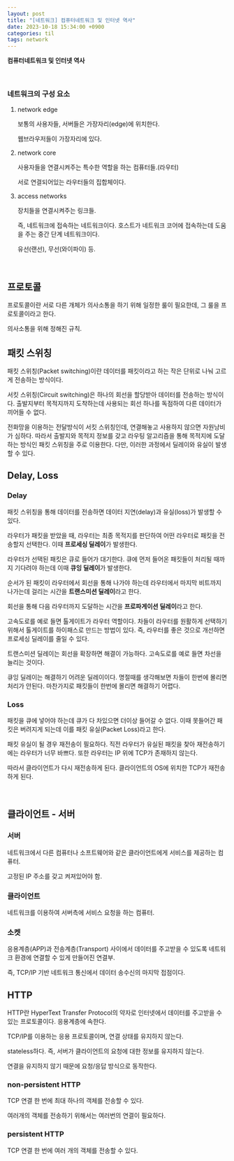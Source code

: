 ```yaml
---
layout: post
title: "[네트워크] 컴퓨터네트워크 및 인터넷 역사"
date: 2023-10-18 15:34:00 +0900
categories: til
tags: network
---
```


**컴퓨터네트워크 및 인터넷 역사**

<br>

### 네트워크의 구성 요소

1. network edge

   보통의 사용자들, 서버들은 가장자리(edge)에 위치한다.

   웹브라우저들이 가장자리에 있다.

2. network core

   사용자들을 연결시켜주는 특수한 역할을 하는 컴퓨터들.(라우터)

   서로 연결되어있는 라우터들의 집합체이다.

3. access networks

   장치들을 연결시켜주는 링크들.

   즉, 네트워크에 접속하는 네트워크이다. 호스트가 네트워크 코어에 접속하는데 도움을 주는 중간 단계 네트워크이다.

   유선(랜선), 무선(와이파이) 등.

<br>

## 프로토콜

프로토콜이란 서로 다른 개체가 의사소통을 하기 위해 일정한 룰이 필요한데, 그 룰을 프로토콜이라고 한다.

의사소통을 위해 정해진 규칙.

## 패킷 스위칭

패킷 스위칭(Packet switching)이란 데이터를 패킷이라고 하는 작은 단위로 나눠 고르게 전송하는 방식이다.

서킷 스위칭(Circuit switching)은 하나의 회선을 할당받아 데이터를 전송하는 방식이다. 출발지부터 목적지까지 도착하는데 사용되는 회선 하나를 독점하여 다른 데이터가 끼어들 수 없다.

전화망을 이용하는 전달방식이 서킷 스위칭인데, 연결해놓고 사용하지 않으면 자원낭비가 심하다. 따라서 출발지와 목적지 정보를 갖고 라우팅 알고리즘을 통해 목적지에 도달하는 방식인 패킷 스위칭을 주로 이용한다. 다만, 이러한 과정에서 딜레이와 유실이 발생할 수 있다.

## Delay, Loss

### Delay

패킷 스위칭을 통해 데이터를 전송하면 데이터 지연(delay)과 유실(loss)가 발생할 수 있다.

라우터가 패킷을 받았을 때, 라우터는 최종 목적지를 판단하여 어떤 라우터로 패킷을 전송할지 선택한다. 이때 **프로세싱 딜레이**가 발생한다.

라우터가 선택된 패킷은 큐로 들어가 대기한다. 큐에 먼저 들어온 패킷들이 처리될 때까지 기다려야 하는데 이때 **큐잉 딜레이**가 발생한다.

순서가 된 패킷이 라우터에서 회선을 통해 나가야 하는데 라우터에서 마지막 비트까지 나가는데 걸리는 시간을 **트랜스미션 딜레이**라고 한다.

회선을 통해 다음 라우터까지 도달하는 시간을 **프로파게이션 딜레이**라고 한다.

고속도로를 예로 들면 톨게이트가 라우터 역할이다. 차들이 라우터를 원활하게 선택하기 위해서 톨게이트를 하이패스로 만드는 방법이 있다. 즉, 라우터를 좋은 것으로 개선하면 프로세싱 딜레이를 줄일 수 있다.

트랜스미션 딜레이는 회선을 확장하면 해결이 가능하다. 고속도로를 예로 들면 차선을 늘리는 것이다.

큐잉 딜레이는 해결하기 어려운 딜레이이다. 명절때를 생각해보면 차들이 한번에 몰리면 처리가 안된다. 마찬가지로 패킷들이 한번에 몰리면 해결하기 어렵다.

### Loss

패킷을 큐에 넣어야 하는데 큐가 다 차있으면 더이상 들어갈 수 없다. 이때 못들어간 패킷은 버려지게 되는데 이를 패킷 유실(Packet Loss)라고 한다.

패킷 유실이 될 경우 재전송이 필요하다. 직전 라우터가 유실된 패킷을 찾아 재전송하기에는 라우터가 너무 바쁘다. 또한 라우터는 IP 위에 TCP가 존재하지 않는다.

따라서 클라이언트가 다시 재전송하게 된다. 클라이언트의 OS에 위치한 TCP가 재전송하게 된다.

<br>

## 클라이언트 - 서버

### 서버

네트워크에서 다른 컴퓨터나 소프트웨어와 같은 클라이언트에게 서비스를 제공하는 컴퓨터.

고정된 IP 주소를 갖고 켜져있어야 함.

### 클라이언트

네트워크를 이용하여 서버측에 서비스 요청을 하는 컴퓨터.

### 소켓

응용계층(APP)과 전송계층(Transport) 사이에서 데이터를 주고받을 수 있도록 네트워크 환경에 연결할 수 있게 만들어진 연결부.

즉, TCP/IP 기반 네트워크 통신에서 데이터 송수신의 마지막 접점이다.

## HTTP

HTTP란 HyperText Transfer Protocol의 약자로 인터넷에서 데이터를 주고받을 수 있는 프로토콜이다. 응용계층에 속한다.

TCP/IP를 이용하는 응용 프로토콜이며, 연결 상태를 유지하지 않는다.

stateless하다. 즉, 서버가 클라이언트의 요청에 대한 정보를 유지하지 않는다.

연결을 유지하지 않기 때문에 요청/응답 방식으로 동작한다.

### non-persistent HTTP

TCP 연결 한 번에 최대 하나의 객체를 전송할 수 있다.

여러개의 객체를 전송하기 위해서는 여러번의 연결이 필요하다.

### persistent HTTP

TCP 연결 한 번에 여러 개의 객체를 전송할 수 있다.
